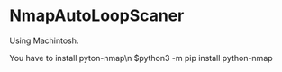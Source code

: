 # NmapAutoLoopScaner
Using Machintosh.

You have to install pyton-nmap\n
$python3 -m pip install python-nmap
